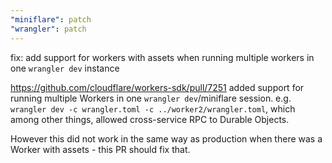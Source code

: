 ```yaml
---
"miniflare": patch
"wrangler": patch
---
```


fix: add support for workers with assets when running multiple workers in one `wrangler dev` instance

https://github.com/cloudflare/workers-sdk/pull/7251 added support for running multiple Workers in one `wrangler dev`/miniflare session. e.g. `wrangler dev -c wrangler.toml -c ../worker2/wrangler.toml`, which among other things, allowed cross-service RPC to Durable Objects.

However this did not work in the same way as production when there was a Worker with assets - this PR should fix that.
